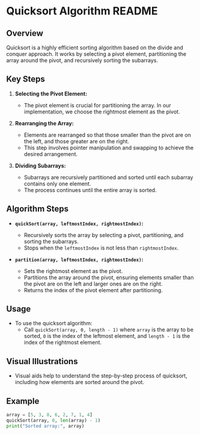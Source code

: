 # Quicksort Algorithm README

## Overview
Quicksort is a highly efficient sorting algorithm based on the divide and conquer approach. It works by selecting a pivot element, partitioning the array around the pivot, and recursively sorting the subarrays.

## Key Steps
1. **Selecting the Pivot Element:**
   - The pivot element is crucial for partitioning the array. In our implementation, we choose the rightmost element as the pivot.

2. **Rearranging the Array:**
   - Elements are rearranged so that those smaller than the pivot are on the left, and those greater are on the right.
   - This step involves pointer manipulation and swapping to achieve the desired arrangement.

3. **Dividing Subarrays:**
   - Subarrays are recursively partitioned and sorted until each subarray contains only one element.
   - The process continues until the entire array is sorted.

## Algorithm Steps
- **`quickSort(array, leftmostIndex, rightmostIndex)`:**
  - Recursively sorts the array by selecting a pivot, partitioning, and sorting the subarrays.
  - Stops when the `leftmostIndex` is not less than `rightmostIndex`.

- **`partition(array, leftmostIndex, rightmostIndex)`:**
  - Sets the rightmost element as the pivot.
  - Partitions the array around the pivot, ensuring elements smaller than the pivot are on the left and larger ones are on the right.
  - Returns the index of the pivot element after partitioning.

## Usage
- To use the quicksort algorithm:
  - Call `quickSort(array, 0, length - 1)` where `array` is the array to be sorted, `0` is the index of the leftmost element, and `length - 1` is the index of the rightmost element.

## Visual Illustrations
- Visual aids help to understand the step-by-step process of quicksort, including how elements are sorted around the pivot.

## Example
```python
array = [5, 3, 8, 6, 2, 7, 1, 4]
quickSort(array, 0, len(array) - 1)
print("Sorted array:", array)
```

